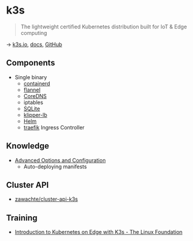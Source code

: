 # k3s

> The lightweight certified Kubernetes distribution built for IoT & Edge computing

→ [k3s.io](https://k3s.io/), [docs](https://rancher.com/docs/k3s/latest/en/), [GitHub](https://github.com/k3s-io/k3s)

## Components

* Single binary
  * [containerd](https://containerd.io/)
  * [flannel](https://github.com/flannel-io/flannel)
  * [CoreDNS](https://coredns.io/)
  * iptables
  * [SQLite](https://www.sqlite.org/)
  * [klipper-lb](https://github.com/k3s-io/klipper-lb)
  * [Helm](https://helm.sh/)
  * [traefik](https://traefik.io/) Ingress Controller

## Knowledge

* [Advanced Options and Configuration](https://rancher.com/docs/k3s/latest/en/advanced/)
  * Auto-deploying manifests

## Cluster API

* [zawachte/cluster-api-k3s](https://github.com/zawachte/cluster-api-k3s)

## Training

* [Introduction to Kubernetes on Edge with K3s - The Linux Foundation](https://www.edx.org/course/introduction-to-kubernetes-on-edge-with-k3s)

